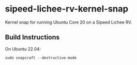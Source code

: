 # sipeed-lichee-rv-kernel-snap

Kernel snap for running Ubuntu Core 20 on a Sipeed Lichee RV.

## Build Instructions

On Ubuntu 22.04:

    sudo snapcraft --destructive-mode
    
